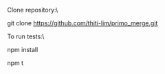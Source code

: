 Clone repository:\

git clone https://github.com/thiti-lim/primo_merge.git

To run tests:\

npm install

npm t
